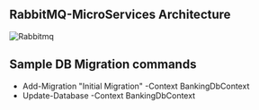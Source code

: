 ## RabbitMQ-MicroServices Architecture

![Rabbitmq](https://github.com/dhanushka365/RabbitMQ-MicroServices/assets/66137046/45c6d815-f434-4805-aea5-123109f99060)

## Sample DB Migration commands
-  Add-Migration "Initial Migration" -Context BankingDbContext
-  Update-Database -Context BankingDbContext
